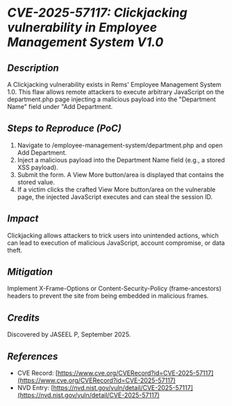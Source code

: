 # *CVE-2025-57117: Clickjacking vulnerability in Employee Management System V1.0*

## *Description*

 A Clickjacking vulnerability exists in Rems' Employee Management System 1.0. This flaw allows remote attackers to execute arbitrary JavaScript on the department.php page injecting a malicious payload into the "Department Name" field under "Add Department.

## *Steps to Reproduce (PoC)*

1. Navigate to /employee-management-system/department.php and open Add Department.
2. Inject a malicious payload into the Department Name field (e.g., a stored XSS payload).
3. Submit the form. A View More button/area is displayed  that contains the stored value.
4. If a victim clicks the crafted View More button/area on the vulnerable page, the injected JavaScript executes and can steal the session ID.

## *Impact*

Clickjacking allows attackers to trick users into unintended actions, which can lead to execution of malicious JavaScript, account compromise, or data theft.

## *Mitigation*

Implement X-Frame-Options or Content-Security-Policy (frame-ancestors) headers to prevent the site from being embedded in malicious frames.

## *Credits*

Discovered by JASEEL P, September 2025.

## *References*

- CVE Record: [https://www.cve.org/CVERecord?id=CVE-2025-57117](https://www.cve.org/CVERecord?id=CVE-2025-57117)
- NVD Entry: [https://nvd.nist.gov/vuln/detail/CVE-2025-57117](https://nvd.nist.gov/vuln/detail/CVE-2025-57117)